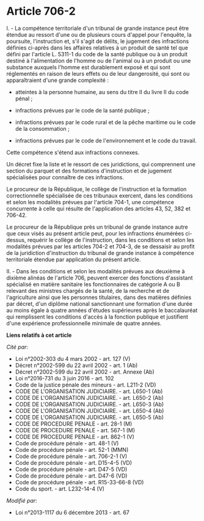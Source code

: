 # Article 706-2

I. - La compétence territoriale d'un tribunal de grande instance peut être étendue au ressort d'une ou de plusieurs cours
d'appel pour l'enquête, la poursuite, l'instruction et, s'il s'agit de délits, le jugement des infractions définies ci-après
dans les affaires relatives à un produit de santé tel que défini par l'article L. 5311-1 du code de la santé publique ou à un
produit destiné à l'alimentation de l'homme ou de l'animal ou à un produit ou une substance auxquels l'homme est durablement
exposé et qui sont réglementés en raison de leurs effets ou de leur dangerosité, qui sont ou apparaîtraient d'une grande
complexité :

- atteintes à la personne humaine, au sens du titre II du livre II du code pénal ;

- infractions prévues par le code de la santé publique ;

- infractions prévues par le code rural et de la pêche maritime ou le code de la consommation ;

- infractions prévues par le code de l'environnement et le code du travail.

Cette compétence s'étend aux infractions connexes.

Un décret fixe la liste et le ressort de ces juridictions, qui comprennent une section du parquet et des formations
d'instruction et de jugement spécialisées pour connaître de ces infractions.

Le procureur de la République, le collège de l'instruction et la formation correctionnelle spécialisée de ces tribunaux
exercent, dans les conditions et selon les modalités prévues par l'article 704-1, une compétence concurrente à celle qui
résulte de l'application des articles 43, 52, 382 et 706-42.

Le procureur de la République près un tribunal de grande instance autre que ceux visés au présent article peut, pour les
infractions énumérées ci-dessus, requérir le collège de l'instruction, dans les conditions et selon les modalités prévues par
les articles 704-2 et 704-3, de se dessaisir au profit de la juridiction d'instruction du tribunal de grande instance à
compétence territoriale étendue par application du présent article.

II. - Dans les conditions et selon les modalités prévues aux deuxième à dixième alinéas de l'article 706, peuvent exercer des
fonctions d'assistant spécialisé en matière sanitaire les fonctionnaires de catégorie A ou B relevant des ministres chargés
de la santé, de la recherche et de l'agriculture ainsi que les personnes titulaires, dans des matières définies par décret,
d'un diplôme national sanctionnant une formation d'une durée au moins égale à quatre années d'études supérieures après le
baccalauréat qui remplissent les conditions d'accès à la fonction publique et justifient d'une expérience professionnelle
minimale de quatre années.

**Liens relatifs à cet article**

_Cité par_:

  - Loi n°2002-303 du 4 mars 2002 - art. 127 (V)
  - Décret n°2002-599 du 22 avril 2002 - art. 1 (Ab)
  - Décret n°2002-599 du 22 avril 2002 - art. Annexe (Ab)
  - Loi n°2016-731 du 3 juin 2016 - art. 102
  - Code de la justice pénale des mineurs - art. L211-2 (VD)
  - CODE DE L'ORGANISATION JUDICIAIRE. - art. L650-1 (Ab)
  - CODE DE L'ORGANISATION JUDICIAIRE. - art. L650-2 (Ab)
  - CODE DE L'ORGANISATION JUDICIAIRE. - art. L650-3 (Ab)
  - CODE DE L'ORGANISATION JUDICIAIRE. - art. L650-4 (Ab)
  - CODE DE L'ORGANISATION JUDICIAIRE. - art. L650-5 (Ab)
  - CODE DE PROCEDURE PENALE - art. 28-1 (M)
  - CODE DE PROCEDURE PENALE - art. 567-1 (M)
  - CODE DE PROCEDURE PENALE - art. 862-1 (V)
  - Code de procédure pénale - art. 48-1 (V)
  - Code de procédure pénale - art. 52-1 (MMN)
  - Code de procédure pénale - art. 706-2-1 (V)
  - Code de procédure pénale - art. D15-4-5 (VD)
  - Code de procédure pénale - art. D47-5 (VD)
  - Code de procédure pénale - art. D47-6 (VD)
  - Code de procédure pénale - art. R15-33-66-8 (VD)
  - Code du sport. - art. L232-14-4 (V)

_Modifié par_:

  - Loi n°2013-1117 du 6 décembre 2013 - art. 67
